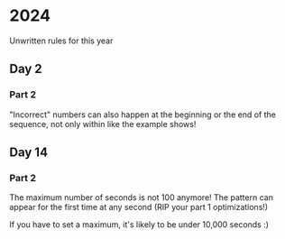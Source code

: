 # 2024

Unwritten rules for this year

## Day 2

### Part 2

"Incorrect" numbers can also happen at the beginning or the end of the sequence, not only within like the example shows!

## Day 14

### Part 2

The maximum number of seconds is not 100 anymore!
The pattern can appear for the first time at any second (RIP your part 1 optimizations!)

If you have to set a maximum, it's likely to be under 10,000 seconds :)
